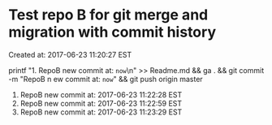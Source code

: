# Test repo B for git merge and migration with commit history

Created at: 2017-06-23 11:20:27 EST

printf "1. RepoB new commit at: `now`\n" >> Readme.md && ga . && git commit -m "RepoB n ew commit at: `now`" && git push origin master

1. RepoB new commit at: 2017-06-23 11:22:28 EST
1. RepoB new commit at: 2017-06-23 11:22:59 EST
1. RepoB new commit at: 2017-06-23 11:23:29 EST
